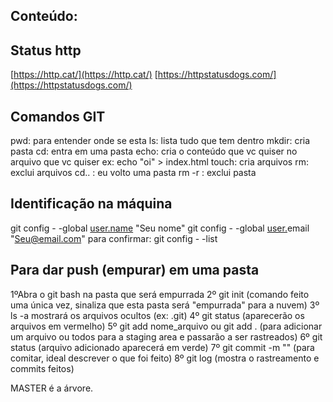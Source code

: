 ## Conteúdo: 

## Status http

[https://http.cat/](https://http.cat/)
[https://httpstatusdogs.com/](https://httpstatusdogs.com/)

## Comandos GIT

pwd: para entender onde se esta 
ls: lista tudo que tem dentro
mkdir: cria pasta
cd: entra em uma pasta
echo: cria o conteúdo que vc quiser no arquivo que vc quiser 
    ex: echo "oi" > index.html 
touch: cria arquivos 
rm: exclui arquivos
cd.. : eu volto uma pasta 
rm -r : exclui pasta  

## Identificação na máquina

git config - -global [user.name](http://user.name) "Seu nome"
git config - -global [user.](http://user.name)email "Seu@email.com"
para confirmar: git config - -list

## Para dar push (empurar) em uma pasta

1ºAbra o git bash na pasta que será empurrada
2º git init (comando feito uma única vez, sinaliza que esta pasta será "empurrada" para a nuvem)
3º ls -a mostrará os arquivos ocultos (ex: .git)
4º git status (aparecerão os arquivos em vermelho)
5º git add nome_arquivo ou git add . (para adicionar um arquivo ou todos para a staging area e passarão a ser rastreados)
6º git status (arquivo adicionado aparecerá em verde)
7º git commit -m "" (para comitar, ideal descrever o que foi feito)
8º git log (mostra o rastreamento e commits feitos)

MASTER é a árvore.
